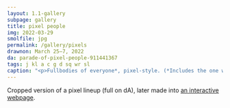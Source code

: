 ```yaml
---
layout: 1.1-gallery
subpage: gallery
title: pixel people
img: 2022-03-29
smolfile: jpg
permalink: /gallery/pixels
drawnon: March 25–7, 2022
da: parade-of-pixel-people-911441367
tags: j kl a c g d sq wr sl
caption: "<p>Fullbodies of everyone*, pixel-style. (*Includes the one with black-and-white hair, albeit marked with a question mark and “idk clothing. It Varies.”)</p>"
---
```

Cropped version of a pixel lineup (full on dA), later made into <a href="https://a-flyleaf.github.io/shriblets/2022-04-1617-draggable/" class="ext">an interactive webpage</a>.